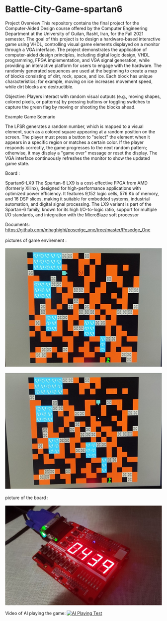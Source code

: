 # Battle-City-Game-spartan6

Project Overview
This repository contains the final project for the Computer-Aided Design course offered by the Computer Engineering Department at the University of Guilan, Rasht, Iran, for the Fall 2021 semester. The goal of this project is to design a hardware-based interactive game using VHDL, controlling visual game elements displayed on a monitor through a VGA interface. The project demonstrates the application of computer-aided design principles, including digital logic design, VHDL programming, FPGA implementation, and VGA signal generation, while providing an interactive platform for users to engage with the hardware.
The randomly generated sequences are used at the beginning to create a map of blocks consisting of dirt, rock, space, and ice. Each block has unique characteristics; for example, moving on ice increases movement speed, while dirt blocks are destructible.


Objective: Players interact with random visual outputs (e.g., moving shapes, colored pixels, or patterns) by pressing buttons or toggling switches to capture the green flag by moving or shooting the blocks ahead.

Example Game Scenario

The LFSR generates a random number, which is mapped to a visual element, such as a colored square appearing at a random position on the screen.
The player must press a button to "select" the element when it appears in a specific region or matches a certain color.
If the player responds correctly, the game progresses to the next random pattern; otherwise, it may display a "game over" message or reset the display.
The VGA interface continuously refreshes the monitor to show the updated game state.

Board : 

   Spartan6-LX9
   The Spartan-6 LX9 is a cost-effective FPGA from AMD (formerly Xilinx), designed for high-performance applications with optimized power efficiency. It features 9,152 logic cells, 576 Kb of memory, and 16 DSP slices, making it suitable for embedded systems, industrial automation, and digital signal processing. The LX9 variant is part of the Spartan-6 family, known for its high I/O-to-logic ratio, support for multiple I/O standards, and integration with the MicroBlaze soft processor
      
   Documents: https://github.com/mhaghighi/posedge_one/tree/master/Posedge_One
<br /><br />
pictures of game envirement :
<br /><br />
![Game Envirement](https://github.com/FaryarD/Battle-City-Game-spartan6/blob/main/Pictures/Game_1.jpg)
<br /><br />
![Game Envirement](https://github.com/FaryarD/Battle-City-Game-spartan6/blob/main/Pictures/Game_2.jpg)
<br /><br />
picture of the board :
<br /><br />
![Board](https://github.com/FaryarD/Battle-City-Game-spartan6/blob/main/Pictures/board.jpg)

Video of AI playing the game:
[![AI Playing Test](https://github.com/FaryarD/Battle-City-Game-spartan6/blob/main/Pictures/image.jpg)](https://youtube.com/shorts/GZpM-0rKwTw)








